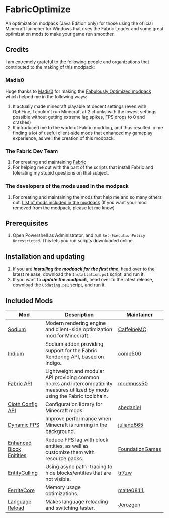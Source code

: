 # FabricOptimize
An optimization modpack (Java Edition only) for those using the ofiicial Minecraft launcher for Windows that uses the Fabric Loader and some great optimization mods to make your game run smoother.
## Credits
I am extremely grateful to the following people and organizations that contributed to the making of this modpack:
### Madis0
Huge thanks to [Madis0](https://github.com/Madis0) for making the [Fabulously Optimized modpack](https://github.com/Fabulously-Optimized/fabulously-optimized) which helped me in the following ways:
1. It actually made minecraft playable at decent settings (even with OptiFine, I couldn't run Minecraft at 2 chunks with the lowest settings possible without getting extreme lag spikes, FPS drops to 0 and crashes)
2. It introduced me to the world of Fabric modding, and thus resulted in me finding a lot of useful client-side mods that enhanced my gameplay experience, as well the creation of this modpack.
### The Fabric Dev Team
1. For creating and maintaining [Fabric](https://fabricmc.net/)
2. For helping me out with the part of the scripts that install Fabric and tolerating my stupid questions on that subject.
### The developers of the mods used in the modpack
1. For creating and maintaining the mods that help me and so many others out. [List of mods included in the modpack](https://example.com/)
(If you want your mod removed from the modpack, please let me know)
## Prerequisites
1. Open Powershell as Administrator, and run `Set-ExecutionPolicy Unrestricted`. This lets you run scripts downloaded online.
## Installation and updating
1. If you are ***installing the modpack for the first time***, head over to the latest release, download the `Installation.ps1` script, and run it.
2. If you want to ***update the modpack***, head over to the latest release, download the `Updating.ps1` script, and run it.
## Included Mods
| Mod | Description | Maintainer |
| ----------- | ----------- | ----------- |
| [Sodium](https://modrinth.com/mod/sodium) | Modern rendering engine and client-side optimization mod for Minecraft. | [CaffeineMC](https://github.com/CaffeineMC) |
| [Indium](https://modrinth.com/mod/indium) | Sodium addon providing support for the Fabric Rendering API, based on Indigo. | [comp500](https://modrinth.com/user/comp500) |
| [Fabric API](https://modrinth.com/mod/fabric-api) | Lightweight and modular API providing common hooks and intercompatibility measures utilized by mods using the Fabric toolchain. | [modmuss50](https://modrinth.com/user/modmuss50) |
| [Cloth Config API](https://modrinth.com/mod/cloth-config) | Configuration library for Minecraft mods. | [shedaniel](https://modrinth.com/user/shedaniel) |
| [Dynamic FPS](https://modrinth.com/mod/dynamic-fps) | Improve performance when Minecraft is running in the background. | [juliand665](https://modrinth.com/user/juliand665) |
| [Enhanced Block Enitities](https://modrinth.com/mod/ebe) | Reduce FPS lag with block entities, as well as customize them with resource packs. | [FoundationGames](https://modrinth.com/user/FoundationGames) |
| [EntityCulling](https://modrinth.com/mod/entityculling) | Using async path-tracing to hide blocks/entities that are not visible. | [tr7zw](https://modrinth.com/user/tr7zw) |
| [FerriteCore](https://modrinth.com/mod/ferrite-core) | Memory usage optimizations. | [malte0811](https://modrinth.com/user/malte0811) |
| [Language Reload](https://modrinth.com/mod/language-reload) | Makes language reloading and switching faster. | [Jerozgen](https://modrinth.com/user/Jerozgen) |
